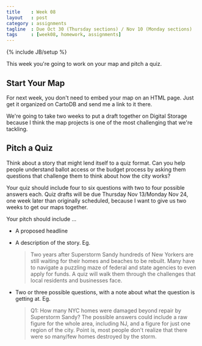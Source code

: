 ```yaml
---
title    : Week 08
layout   : post
category : assignments
tagline  : Due Oct 30 (Thursday sections) / Nov 10 (Monday sections)
tags     : [week08, homework, assignments]
---
```

{% include JB/setup %}

This week you're going to work on your map and pitch a quiz. 

## Start Your Map

For next week, you don't need to embed your map on an HTML page. Just get it organized on CartoDB and send me a link to it there. 

We're going to take two weeks to put a draft together on Digital Storage because I think the map projects is one of the most challenging that we're tackling. 

## Pitch a Quiz

Think about a story that might lend itself to a quiz format. Can you help people understand ballot access or the budget process by asking them questions that challenge them to think about how the city works?

Your quiz should include four to six questions with two to four possible answers each. Quiz drafts will be due Thursday Nov 13/Monday Nov 24, one week later than originally scheduled, because I want to give us two weeks to get our maps together. 

Your pitch should include ...

+ A proposed headline
+ A description of the story. Eg. 
    > Two years after Superstorm Sandy hundreds of New Yorkers are still waiting for their homes and beaches to be rebuilt. Many have to navigate a puzzling maze of federal and state agencies to even apply for funds. A quiz will walk them through the challenges that local residents and businesses face. 
    
+ Two or three possible questions, with a note about what the question is getting at. Eg. 
    > Q1: How many NYC homes were damaged beyond repair by Superstorm Sandy?  The possible answers could include a raw figure for the whole area, including NJ, and a figure for just one region of the city. Point is, most people don't realize that there were so many/few homes destroyed by the storm. 